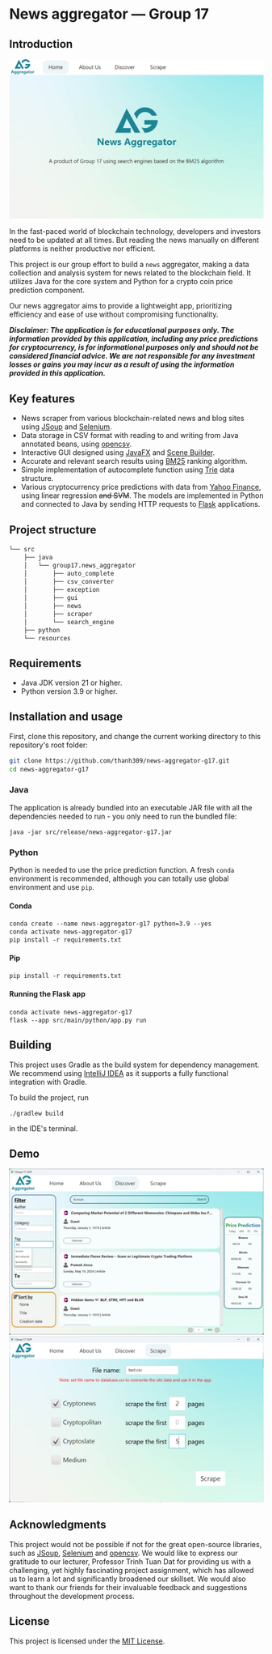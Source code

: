 # News aggregator — Group 17



## Introduction
![image](github_res/myapp_new.png)

In the fast-paced world of blockchain technology, developers and investors need to be updated at all times.
But reading the news manually on different platforms is neither productive nor efficient.

This project is our group effort to build a `news` aggregator, making a data collection and analysis system for news
related to the blockchain field. It utilizes Java for the core system and Python for a crypto coin price prediction
component.

Our news aggregator aims to provide a lightweight app, prioritizing efficiency and ease of use without compromising
functionality.

***Disclaimer: The application is for educational purposes only. The information provided by this application,
including any price predictions for cryptocurrency, is for informational purposes only and should not be considered
financial advice. We are not responsible for any investment losses or gains you may incur as a result of using the
information provided in this application.***

## Key features

- News scraper from various blockchain-related news and blog sites using [JSoup](https://jsoup.org/) and 
[Selenium](https://www.selenium.dev/).
- Data storage in CSV format with reading to and writing from Java annotated beans, using
[opencsv](https://opencsv.sourceforge.net/).
- Interactive GUI designed using [JavaFX](https://openjfx.io/) and 
[Scene Builder](https://gluonhq.com/products/scene-builder/).
- Accurate and relevant search results using [BM25](https://en.wikipedia.org/wiki/Okapi_BM25) ranking algorithm.
- Simple implementation of autocomplete function using [Trie](https://en.wikipedia.org/wiki/Trie) data structure.
- Various cryptocurrency price predictions with data from [Yahoo Finance](https://finance.yahoo.com/), using linear
regression ~~and SVM~~. The models are implemented in Python and connected to Java by sending HTTP requests to 
[Flask](https://flask.palletsprojects.com/en/3.0.x/) applications.


## Project structure
```
└── src
    ├── java
    │   └── group17.news_aggregator
    │       ├── auto_complete
    │       ├── csv_converter
    │       ├── exception
    │       ├── gui
    │       ├── news
    │       ├── scraper
    │       └── search_engine
    ├── python
    └── resources
```


## Requirements

- Java JDK version 21 or higher.
- Python version 3.9 or higher.


## Installation and usage

First, clone this repository, and change the current working directory to this repository's root folder:

```bash
git clone https://github.com/thanh309/news-aggregator-g17.git
cd news-aggregator-g17
```

### Java

The application is already bundled into an executable JAR file with all the dependencies needed to run - you only
need to run the bundled file:
```shell
java -jar src/release/news-aggregator-g17.jar
```

### Python

Python is needed to use the price prediction function. A fresh `conda` environment is recommended, although you can
totally use global environment and use `pip`.

#### Conda
```shell
conda create --name news-aggregator-g17 python=3.9 --yes
conda activate news-aggregator-g17
pip install -r requirements.txt
```

#### Pip
```shell
pip install -r requirements.txt
```

#### Running the Flask app
```shell
conda activate news-aggregator-g17
flask --app src/main/python/app.py run
```

## Building
This project uses Gradle as the build system for dependency management. We recommend using
[IntelliJ IDEA](https://www.jetbrains.com/idea/) as it supports a fully functional integration with Gradle.

To build the project, run
```shell
./gradlew build
```
in the IDE's terminal.


## Demo
![image](github_res/discover.png)
![image](github_res/scrapePages.png)


## Acknowledgments
This project would not be possible if not for the great open-source libraries, such as [JSoup](https://jsoup.org/),
[Selenium](https://www.selenium.dev/) and [opencsv](https://opencsv.sourceforge.net/). We would like to express our
gratitude to our lecturer, Professor Trinh Tuan Dat for providing us with a challenging, yet highly fascinating project
assignment, which has allowed us to learn a lot and significantly broadened our skillset. We would also want to thank
our friends for their invaluable feedback and suggestions throughout the development process.


## License
This project is licensed under the [MIT License](LICENSE).